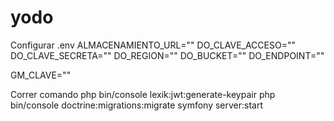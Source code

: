 # yodo

Configurar .env
ALMACENAMIENTO_URL=""
DO_CLAVE_ACCESO=""
DO_CLAVE_SECRETA=""
DO_REGION=""
DO_BUCKET=""
DO_ENDPOINT=""

GM_CLAVE=""


Correr comando
php bin/console lexik:jwt:generate-keypair
php bin/console doctrine:migrations:migrate
symfony server:start